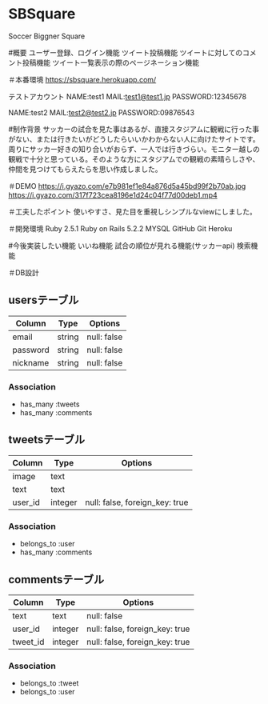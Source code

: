 # SBSquare
Soccer Biggner Square

#概要
ユーザー登録、ログイン機能
ツイート投稿機能
ツイートに対してのコメント投稿機能
ツイート一覧表示の際のページネーション機能

＃本番環境
https://sbsquare.herokuapp.com/

テストアカウント
NAME:test1
MAIL:test1@test1.jp
PASSWORD:12345678

NAME:test2
MAIL:test2@test2.jp
PASSWORD:09876543

#制作背景
サッカーの試合を見た事はあるが、直接スタジアムに観戦に行った事がない、または行きたいがどうしたらいいかわからない人に向けたサイトです。
周りにサッカー好きの知り合いがおらず、一人では行きづらい。モニター越しの観戦で十分と思っている。そのような方にスタジアムでの観戦の素晴らしさや、仲間を見つけてもらえたらを思い作成しました。

＃DEMO
https://i.gyazo.com/e7b981ef1e84a876d5a45bd99f2b70ab.jpg
https://i.gyazo.com/317f723cea8196e1d24c04f77d00deb1.mp4

＃工夫したポイント
使いやすさ、見た目を重視しシンプルなviewにしました。

＃開発環境
Ruby 2.5.1
Ruby on Rails 5.2.2
MYSQL
GitHub Git
Heroku

#今後実装したい機能
いいね機能
試合の順位が見れる機能(サッカーapi)
検索機能

＃DB設計
## usersテーブル
|Column|Type|Options|
|------|----|-------|
|email|string|null: false|
|password|string|null: false|
|nickname|string|null: false|
### Association
- has_many :tweets
- has_many :comments

## tweetsテーブル
|Column|Type|Options|
|------|----|-------|
|image|text||
|text|text||
|user_id|integer|null: false, foreign_key: true|
### Association
- belongs_to :user
- has_many :comments

## commentsテーブル
|Column|Type|Options|
|------|----|-------|
|text|text|null: false|
|user_id|integer|null: false, foreign_key: true|
|tweet_id|integer|null: false, foreign_key: true|
### Association
- belongs_to :tweet
- belongs_to :user


